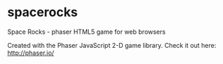 # spacerocks
Space Rocks - phaser HTML5 game for web browsers

Created with the Phaser JavaScript 2-D game library. Check it out here: http://phaser.io/

